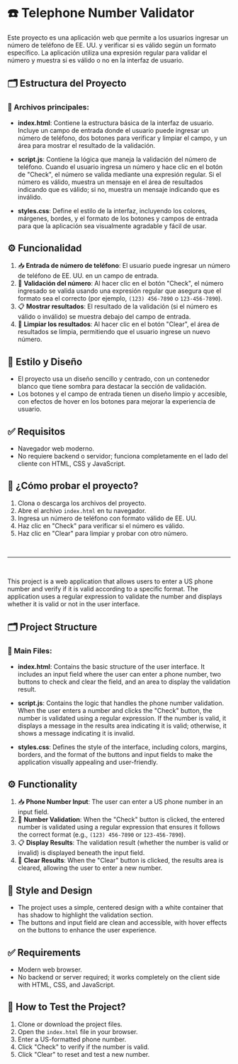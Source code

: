 
# ☎️ Telephone Number Validator

Este proyecto es una aplicación web que permite a los usuarios ingresar un número de teléfono de EE. UU. y verificar si es válido según un formato específico. La aplicación utiliza una expresión regular para validar el número y muestra si es válido o no en la interfaz de usuario.

## 🗂️ Estructura del Proyecto

### 📁 Archivos principales:
- **index.html**: Contiene la estructura básica de la interfaz de usuario. Incluye un campo de entrada donde el usuario puede ingresar un número de teléfono, dos botones para verificar y limpiar el campo, y un área para mostrar el resultado de la validación.
  
- **script.js**: Contiene la lógica que maneja la validación del número de teléfono. Cuando el usuario ingresa un número y hace clic en el botón de "Check", el número se valida mediante una expresión regular. Si el número es válido, muestra un mensaje en el área de resultados indicando que es válido; si no, muestra un mensaje indicando que es inválido.

- **styles.css**: Define el estilo de la interfaz, incluyendo los colores, márgenes, bordes, y el formato de los botones y campos de entrada para que la aplicación sea visualmente agradable y fácil de usar.

## ⚙️ Funcionalidad

1. 📥 **Entrada de número de teléfono**: El usuario puede ingresar un número de teléfono de EE. UU. en un campo de entrada.
2. 🧠 **Validación del número**: Al hacer clic en el botón "Check", el número ingresado se valida usando una expresión regular que asegura que el formato sea el correcto (por ejemplo, `(123) 456-7890` o `123-456-7890`).
3. 📋 **Mostrar resultados**: El resultado de la validación (si el número es válido o inválido) se muestra debajo del campo de entrada.
4. 🧹 **Limpiar los resultados**: Al hacer clic en el botón "Clear", el área de resultados se limpia, permitiendo que el usuario ingrese un nuevo número.

## 🎨 Estilo y Diseño

- El proyecto usa un diseño sencillo y centrado, con un contenedor blanco que tiene sombra para destacar la sección de validación.
- Los botones y el campo de entrada tienen un diseño limpio y accesible, con efectos de hover en los botones para mejorar la experiencia de usuario.

## ✅ Requisitos

- Navegador web moderno.
- No requiere backend o servidor; funciona completamente en el lado del cliente con HTML, CSS y JavaScript.

## 🧪 ¿Cómo probar el proyecto?

1. Clona o descarga los archivos del proyecto.
2. Abre el archivo `index.html` en tu navegador.
3. Ingresa un número de teléfono con formato válido de EE. UU.
4. Haz clic en "Check" para verificar si el número es válido.
5. Haz clic en "Clear" para limpiar y probar con otro número.

<br>

---
<br>

This project is a web application that allows users to enter a US phone number and verify if it is valid according to a specific format. The application uses a regular expression to validate the number and displays whether it is valid or not in the user interface.

## 🗂️ Project Structure

### 📁 Main Files:
- **index.html**: Contains the basic structure of the user interface. It includes an input field where the user can enter a phone number, two buttons to check and clear the field, and an area to display the validation result.
  
- **script.js**: Contains the logic that handles the phone number validation. When the user enters a number and clicks the "Check" button, the number is validated using a regular expression. If the number is valid, it displays a message in the results area indicating it is valid; otherwise, it shows a message indicating it is invalid.

- **styles.css**: Defines the style of the interface, including colors, margins, borders, and the format of the buttons and input fields to make the application visually appealing and user-friendly.

## ⚙️ Functionality

1. 📥 **Phone Number Input**: The user can enter a US phone number in an input field.
2. 🧠 **Number Validation**: When the "Check" button is clicked, the entered number is validated using a regular expression that ensures it follows the correct format (e.g., `(123) 456-7890` or `123-456-7890`).
3. 📋 **Display Results**: The validation result (whether the number is valid or invalid) is displayed beneath the input field.
4. 🧹 **Clear Results**: When the "Clear" button is clicked, the results area is cleared, allowing the user to enter a new number.

## 🎨 Style and Design

- The project uses a simple, centered design with a white container that has shadow to highlight the validation section.
- The buttons and input field are clean and accessible, with hover effects on the buttons to enhance the user experience.

## ✅ Requirements

- Modern web browser.
- No backend or server required; it works completely on the client side with HTML, CSS, and JavaScript.

## 🧪 How to Test the Project?

1. Clone or download the project files.
2. Open the `index.html` file in your browser.
3. Enter a US-formatted phone number.
4. Click "Check" to verify if the number is valid.
5. Click "Clear" to reset and test a new number.

